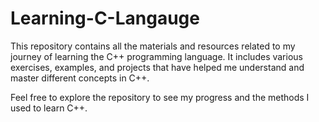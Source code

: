# Learning-C-Langauge

This repository contains all the materials and resources related to my journey of learning the C++ programming language. It includes various exercises, examples, and projects that have helped me understand and master different concepts in C++.

Feel free to explore the repository to see my progress and the methods I used to learn C++.
